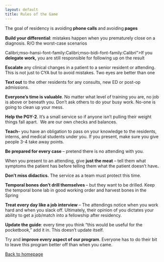 ```yaml
---
layout: default
title: Rules of the Game
---
```

<p align="center" class="MsoNormal" style="text-align:center;mso-pagination:none;
mso-layout-grid-align:none;"><b><span style='font-size:8.0pt;
mso-ascii-font-family:Calibri;mso-fareast-font-family:"Times New Roman";
mso-hansi-font-family:Calibri;mso-bidi-font-family:Calibri'></span></b></p>
<p class="MsoNormal" style="mso-pagination:none;mso-layout-grid-align:none;
<span style="mso-ascii-font-family:Calibri;mso-fareast-font-family:
Calibri;mso-hansi-font-family:Calibri;mso-bidi-font-family:Calibri">The goal of
residency is avoiding<b> phone calls </b>and</span><b><span style='font-family:
"Calibri,Times New Roman",serif;mso-fareast-font-family:"Calibri\,Times New Roman";
mso-bidi-font-family:"Calibri\,Times New Roman"'> </span></b><span style="mso-ascii-font-family:Calibri;mso-fareast-font-family:Calibri;
mso-hansi-font-family:Calibri;mso-bidi-font-family:Calibri">avoiding<b> pages</b></span><b><span style='font-family:"Calibri,Times New Roman",serif;mso-fareast-font-family:
"Calibri\,Times New Roman";mso-bidi-font-family:"Calibri\,Times New Roman"'></span></b></p>
<b><span style='mso-bidi-font-size:7.0pt;mso-ascii-font-family:
Calibri;mso-fareast-font-family:"Times New Roman";mso-hansi-font-family:Calibri;
mso-bidi-font-family:Calibri'></span></b></p>
<b>Build your differential</b>: mistakes happen when you
prematurely close on a diagnosis. R/O the worst-case scenarios<b><span style='font-family:"Calibri,Times New Roman",serif;mso-fareast-font-family:
<b><span style="mso-ascii-font-family:Calibri;mso-fareast-font-family:
Calibri;mso-hansi-font-family:Calibri;mso-bidi-font-family:Calibri">Never make
assumptions. </span></b><b><span style='font-family:"Calibri,Times New Roman",serif;
mso-fareast-font-family:"Calibri\,Times New Roman";mso-bidi-font-family:"Calibri\,Times New Roman"'></span></b></p>
Calibri;mso-hansi-font-family:Calibri;mso-bidi-font-family:Calibri">If you <b>delegate
work,</b> you are still responsible for following up on the result</span><span style='font-family:"Calibri,Times New Roman",serif;mso-fareast-font-family:
"Calibri\,Times New Roman";mso-bidi-font-family:"Calibri\,Times New Roman"'></span></p>
<span style='mso-bidi-font-size:7.0pt;mso-ascii-font-family:
mso-bidi-font-family:Calibri;mso-bidi-font-weight:bold'></span></p>
<p class="MsoNormal"><b>Escalate </b>any clinical changes in a patient to a
senior resident or attending. This is not just to CYA but to avoid mistakes.
Two eyes are better than one</p>
<p class="MsoNormal"></p>
<p class="MsoNormal"><b>Text out</b> to the other residents for any consults, new
ED or post-op admissions. </p>
<p class="MsoNormal"><b>Everyone’s time is valuable</b>. No matter what level of
training you are, no job is above or beneath you. Don’t ask others to do your
busy work. No-one is going to clean up your mess. </p>
<p class="MsoNormal"><b>Help the PGY-2</b>. It’s a small service so if anyone
isn’t pulling their weight things fall apart.<span style="mso-spacerun:yes"> 
</span>We are our own checks and balances.</p>
<p class="MsoNormal"><b>Teach</b>– you have an obligation to pass on your
knowledge to the residents, interns, and medical students under you. If you
present, make sure you give people 3-4 take away points.</p>
<p class="MsoNormal"><b>Be prepared for every case </b>– pretend there is no
attending with you. </p>
<p class="MsoNormal">When you present to an attending, give <b>just the meat</b>
– tell them what symptoms the patient has before telling them what the patient
doesn’t have<b>. </b></p>
<p class="MsoNormal"><b>Don’t miss didactics.</b> The service as a team must
protect this time.</p>
<p class="MsoNormal"><b>Temporal bones don’t drill themselves </b>– but they want
to be drilled. Keep the temporal bone lab in good working order and harvest
bones in the Spring</p>
<p class="MsoNormal"><b>Treat every day like a job interview</b> – The attendings
notice when you work hard and when you slack off. Ultimately, their opinion of
you dictates your ability to get a job/match into a fellowship after
residency.<span style="mso-spacerun:yes">  </span></p>
<p class="MsoNormal"><b>Update the guide</b>: every time you think “this would be
useful for the pocketbook,” add it in. This doesn’t update itself. </p>
<p class="MsoNormal">Try and <b>improve every aspect of our program</b>. Everyone
has to do their bit to leave this program better off than when you came.</p>

  <p><a href='index.html'>Back to homepage</a></p>

